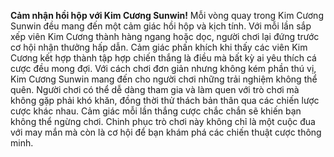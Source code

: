 **Cảm nhận hồi hộp với Kim Cương Sunwin!**
Mỗi vòng quay trong Kim Cương Sunwin đều mang đến một cảm giác hồi hộp và kịch tính. Với mỗi lần sắp xếp viên Kim Cương thành hàng ngang hoặc dọc, người chơi lại đứng trước cơ hội nhận thưởng hấp dẫn. Cảm giác phấn khích khi thấy các viên Kim Cương kết hợp thành tập hợp chiến thắng là điều mà bất kỳ ai yêu thích cá cược đều mong đợi.
Với cách chơi đơn giản nhưng không kém phần thú vị, Kim Cương Sunwin mang đến cho người chơi những trải nghiệm không thể quên. Người chơi có thể dễ dàng tham gia và làm quen với trò chơi mà không gặp phải khó khăn, đồng thời thử thách bản thân qua các chiến lược cược khác nhau. Cảm giác mỗi lần thắng cược chắc chắn sẽ khiến bạn không thể ngừng chơi.
Chinh phục trò chơi này không chỉ là một cuộc đua với may mắn mà còn là cơ hội để bạn khám phá các chiến thuật cược thông minh.
